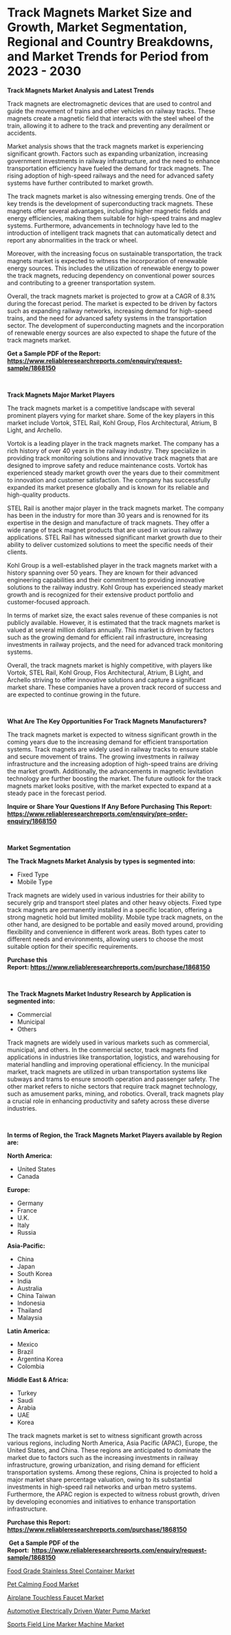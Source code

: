 <p><h1>Track Magnets Market Size and Growth, Market Segmentation, Regional and Country Breakdowns, and Market Trends for Period from 2023 -  2030</h1></p><p><strong>Track Magnets Market Analysis and Latest Trends</strong></p>
<p><p>Track magnets are electromagnetic devices that are used to control and guide the movement of trains and other vehicles on railway tracks. These magnets create a magnetic field that interacts with the steel wheel of the train, allowing it to adhere to the track and preventing any derailment or accidents.</p><p>Market analysis shows that the track magnets market is experiencing significant growth. Factors such as expanding urbanization, increasing government investments in railway infrastructure, and the need to enhance transportation efficiency have fueled the demand for track magnets. The rising adoption of high-speed railways and the need for advanced safety systems have further contributed to market growth.</p><p>The track magnets market is also witnessing emerging trends. One of the key trends is the development of superconducting track magnets. These magnets offer several advantages, including higher magnetic fields and energy efficiencies, making them suitable for high-speed trains and maglev systems. Furthermore, advancements in technology have led to the introduction of intelligent track magnets that can automatically detect and report any abnormalities in the track or wheel.</p><p>Moreover, with the increasing focus on sustainable transportation, the track magnets market is expected to witness the incorporation of renewable energy sources. This includes the utilization of renewable energy to power the track magnets, reducing dependency on conventional power sources and contributing to a greener transportation system.</p><p>Overall, the track magnets market is projected to grow at a CAGR of 8.3% during the forecast period. The market is expected to be driven by factors such as expanding railway networks, increasing demand for high-speed trains, and the need for advanced safety systems in the transportation sector. The development of superconducting magnets and the incorporation of renewable energy sources are also expected to shape the future of the track magnets market.</p></p>
<p><strong>Get a Sample PDF of the Report:&nbsp; <a href="https://www.reliableresearchreports.com/enquiry/request-sample/1868150">https://www.reliableresearchreports.com/enquiry/request-sample/1868150</a></strong></p>
<p>&nbsp;</p>
<p><strong>Track Magnets Major Market Players</strong></p>
<p><p>The track magnets market is a competitive landscape with several prominent players vying for market share. Some of the key players in this market include Vortok, STEL Rail, Kohl Group, Flos Architectural, Atrium, B Light, and Archello.</p><p>Vortok is a leading player in the track magnets market. The company has a rich history of over 40 years in the railway industry. They specialize in providing track monitoring solutions and innovative track magnets that are designed to improve safety and reduce maintenance costs. Vortok has experienced steady market growth over the years due to their commitment to innovation and customer satisfaction. The company has successfully expanded its market presence globally and is known for its reliable and high-quality products.</p><p>STEL Rail is another major player in the track magnets market. The company has been in the industry for more than 30 years and is renowned for its expertise in the design and manufacture of track magnets. They offer a wide range of track magnet products that are used in various railway applications. STEL Rail has witnessed significant market growth due to their ability to deliver customized solutions to meet the specific needs of their clients.</p><p>Kohl Group is a well-established player in the track magnets market with a history spanning over 50 years. They are known for their advanced engineering capabilities and their commitment to providing innovative solutions to the railway industry. Kohl Group has experienced steady market growth and is recognized for their extensive product portfolio and customer-focused approach.</p><p>In terms of market size, the exact sales revenue of these companies is not publicly available. However, it is estimated that the track magnets market is valued at several million dollars annually. This market is driven by factors such as the growing demand for efficient rail infrastructure, increasing investments in railway projects, and the need for advanced track monitoring systems.</p><p>Overall, the track magnets market is highly competitive, with players like Vortok, STEL Rail, Kohl Group, Flos Architectural, Atrium, B Light, and Archello striving to offer innovative solutions and capture a significant market share. These companies have a proven track record of success and are expected to continue growing in the future.</p></p>
<p>&nbsp;</p>
<p><strong>What Are The Key Opportunities For Track Magnets Manufacturers?</strong></p>
<p><p>The track magnets market is expected to witness significant growth in the coming years due to the increasing demand for efficient transportation systems. Track magnets are widely used in railway tracks to ensure stable and secure movement of trains. The growing investments in railway infrastructure and the increasing adoption of high-speed trains are driving the market growth. Additionally, the advancements in magnetic levitation technology are further boosting the market. The future outlook for the track magnets market looks positive, with the market expected to expand at a steady pace in the forecast period.</p></p>
<p><strong>Inquire or Share Your Questions If Any Before Purchasing This Report: <a href="https://www.reliableresearchreports.com/enquiry/pre-order-enquiry/1868150">https://www.reliableresearchreports.com/enquiry/pre-order-enquiry/1868150</a></strong></p>
<p>&nbsp;</p>
<p><strong>Market Segmentation</strong></p>
<p><strong>The Track Magnets Market Analysis by types is segmented into:</strong></p>
<p><ul><li>Fixed Type</li><li>Mobile Type</li></ul></p>
<p><p>Track magnets are widely used in various industries for their ability to securely grip and transport steel plates and other heavy objects. Fixed type track magnets are permanently installed in a specific location, offering a strong magnetic hold but limited mobility. Mobile type track magnets, on the other hand, are designed to be portable and easily moved around, providing flexibility and convenience in different work areas. Both types cater to different needs and environments, allowing users to choose the most suitable option for their specific requirements.</p></p>
<p><strong>Purchase this Report:&nbsp;<a href="https://www.reliableresearchreports.com/purchase/1868150">https://www.reliableresearchreports.com/purchase/1868150</a></strong></p>
<p>&nbsp;</p>
<p><strong>The Track Magnets Market Industry Research by Application is segmented into:</strong></p>
<p><ul><li>Commercial</li><li>Municipal</li><li>Others</li></ul></p>
<p><p>Track magnets are widely used in various markets such as commercial, municipal, and others. In the commercial sector, track magnets find applications in industries like transportation, logistics, and warehousing for material handling and improving operational efficiency. In the municipal market, track magnets are utilized in urban transportation systems like subways and trams to ensure smooth operation and passenger safety. The other market refers to niche sectors that require track magnet technology, such as amusement parks, mining, and robotics. Overall, track magnets play a crucial role in enhancing productivity and safety across these diverse industries.</p></p>
<p>&nbsp;</p>
<p><strong>In terms of Region, the Track Magnets Market Players available by Region are:</strong></p>
<p>
    <p> <strong> North America: </strong>
        <ul>
            <li>United States</li>
            <li>Canada</li>
        </ul>
        </p> 
    <p> <strong> Europe: </strong>
        <ul>
            <li>Germany</li>
            <li>France</li>
            <li>U.K.</li>
            <li>Italy</li>
            <li>Russia</li>
        </ul>
        </p> 
    <p> <strong> Asia-Pacific: </strong>
        <ul>
            <li>China</li>
            <li>Japan</li>
            <li>South Korea</li>
            <li>India</li>
            <li>Australia</li>
            <li>China Taiwan</li>
            <li>Indonesia</li>
            <li>Thailand</li>
            <li>Malaysia</li>
        </ul>
        </p> 
    <p> <strong> Latin America: </strong>
        <ul>
            <li>Mexico</li>
            <li>Brazil</li>
            <li>Argentina Korea</li>
            <li>Colombia</li>
        </ul>
        </p> 
    <p> <strong> Middle East & Africa: </strong>
        <ul>
            <li>Turkey</li>
            <li>Saudi</li>
            <li>Arabia</li>
            <li>UAE</li>
            <li>Korea</li>
        </ul>
    </p>
    </p>
<p><p>The track magnets market is set to witness significant growth across various regions, including North America, Asia Pacific (APAC), Europe, the United States, and China. These regions are anticipated to dominate the market due to factors such as the increasing investments in railway infrastructure, growing urbanization, and rising demand for efficient transportation systems. Among these regions, China is projected to hold a major market share percentage valuation, owing to its substantial investments in high-speed rail networks and urban metro systems. Furthermore, the APAC region is expected to witness robust growth, driven by developing economies and initiatives to enhance transportation infrastructure.</p></p>
<p><strong>Purchase this Report: <a href="https://www.reliableresearchreports.com/purchase/1868150">https://www.reliableresearchreports.com/purchase/1868150</a></strong></p>
<p>&nbsp;<strong>Get a Sample PDF of the Report:&nbsp;&nbsp;<a href="https://www.reliableresearchreports.com/enquiry/request-sample/1868150">https://www.reliableresearchreports.com/enquiry/request-sample/1868150</a></strong></p>
<p><strong></strong></p>
<p><p><a href="https://medium.com/@hollymayert/food-grade-stainless-steel-container-market-comprehensive-assessment-by-type-application-and-c0b41a32cee9">Food Grade Stainless Steel Container Market</a></p><p><a href="https://medium.com/@devyncasper/decoding-pet-calming-food-market-metrics-market-share-trends-and-growth-patterns-c501828b610d">Pet Calming Food Market</a></p><p><a href="https://medium.com/@marlonblick/airplane-touchless-faucet-market-size-and-market-trends-complete-industry-overview-2023-to-2030-edb998488e79">Airplane Touchless Faucet Market</a></p><p><a href="https://medium.com/@isaiasmarks/analyzing-automotive-electrically-driven-water-pump-market-global-industry-perspective-and-b792e89ed9b0">Automotive Electrically Driven Water Pump Market</a></p><p><a href="https://medium.com/@aliciahaley1989/sports-field-line-marker-machine-market-research-report-its-history-and-forecast-2023-to-2030-644bb3906ed8">Sports Field Line Marker Machine Market</a></p></p>